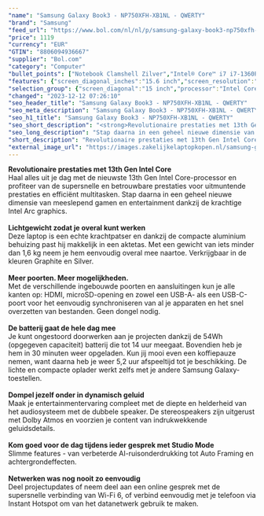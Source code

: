 ```yaml
---
"name": "Samsung Galaxy Book3 - NP750XFH-XB1NL - QWERTY"
"brand": "Samsung"
"feed_url": "https://www.bol.com/nl/nl/p/samsung-galaxy-book3-np750xfh-xb1nl-qwerty/9300000148981382"
"price": 1119
"currency": "EUR"
"GTIN": "8806094936667"
"supplier": "Bol.com"
"category": "Computer"
"bullet_points": ["Notebook Clamshell Zilver","Intel® Core™ i7 i7-1360P","39,6 cm (15.6\") Full HD 1920 x 1080 Pixels","16 GB LPDDR4x-SDRAM","512 GB SSD","Intel Arc A350M 4 GB Intel Iris Xe Graphics","Wi-Fi 6 (802.11ax) Bluetooth 5.1","54 Wh 13 uur 45 W","Windows 11 Home"]
"features": {"screen_diagonal_inches":"15.6 inch","screen_resolution":"1920 x 1080 Pixels","processor_family":"Intel® Core™ i7","memory_size":"16 GB","memory_type":"LPDDR4x-SDRAM","total_storage_space":"512 GB","graphics_card":"Intel Iris Xe Graphics","graphics_memory_size":"4 GB","operating_system":"Windows 11 Home","battery_capacity":"54 Wh","width":"356,6 mm","depth":"229,1 mm","height":"15,4 mm","weight":"1,6 kg"}
"selection_group": {"screen_diagonal":"15 inch","processor":"Intel Core i7","changed_price_past_3_days":false,"product_family":"Galaxy Book3"}
"changed": "2023-12-12 07:26:10"
"seo_header_title": "Samsung Galaxy Book3 - NP750XFH-XB1NL - QWERTY"
"seo_meta_description": "Samsung Galaxy Book3 - NP750XFH-XB1NL - QWERTY"
"seo_h1_title": "Samsung Galaxy Book3 - NP750XFH-XB1NL - QWERTY"
"seo_short_description": "<strong>Revolutionaire prestaties met 13th Gen Intel Core</strong> <br />Haal alles uit je dag met de nieuwste 13th Gen Intel Core-processor en profiteer van de supersnelle en betrouwbare prestaties voor uitmuntende prestaties en efficiënt multitasken."
"seo_long_description": "Stap daarna in een geheel nieuwe dimensie van meeslepend gamen en entertainment dankzij de krachtige Intel Arc graphics. <br /> <br /> <strong>Lichtgewicht zodat je overal kunt werken</strong> <br />Deze laptop is een echte krachtpatser en dankzij de compacte aluminium behuizing past hij makkelijk in een aktetas. Met een gewicht van iets minder dan 1,6 kg neem je hem eenvoudig overal mee naartoe. Verkrijgbaar in de kleuren Graphite en Silver. <br /> <br /> <strong>Meer poorten. Meer mogelijkheden. </strong> <br />Met de verschillende ingebouwde poorten en aansluitingen kun je alle kanten op: HDMI, microSD-opening en zowel een USB-A- als een USB-C-poort voor het eenvoudig synchroniseren van al je apparaten en het snel overzetten van bestanden. Geen dongel nodig. <br /> <br /> <strong>De batterij gaat de hele dag mee</strong> <br />Je kunt ongestoord doorwerken aan je projecten dankzij de 54Wh (opgegeven capaciteit) batterij die tot 14 uur meegaat. Bovendien heb je hem in 30 minuten weer opgeladen. Kun jij mooi even een koffiepauze nemen, want daarna heb je weer 5,2 uur afspeeltijd tot je beschikking. De lichte en compacte oplader werkt zelfs met je andere Samsung Galaxy-toestellen. <br /> <br /> <strong>Dompel jezelf onder in dynamisch geluid</strong> <br />Maak je entertainmentervaring compleet met de diepte en helderheid van het audiosysteem met de dubbele speaker. De stereospeakers zijn uitgerust met Dolby Atmos en voorzien je content van indrukwekkende geluidsdetails. <br /> <br /> <strong>Kom goed voor de dag tijdens ieder gesprek met Studio Mode</strong> <br />Slimme features - van verbeterde AI-ruisonderdrukking tot Auto Framing en achtergrondeffecten. <br /> <br /> <strong>Netwerken was nog nooit zo eenvoudig</strong> <br />Deel projectupdates of neem deel aan een online gesprek met de supersnelle verbinding van Wi-Fi 6, of verbind eenvoudig met je telefoon via Instant Hotspot om van het datanetwerk gebruik te maken. <br />"
"short_description": "Revolutionaire prestaties met 13th Gen Intel Core Haal alles uit je dag met de nieuwste 13th Gen Intel Core-processor en profiteer van de supersnelle en betrouwbare prestaties voor uitmuntende prestaties en efficiënt multitasken. Stap daarna in een geheel nieuwe dimensie van meeslepend gamen en entertainment dankzij de krachtige Intel Arc graphics. Lichtgewicht zodat je overal kunt werken Deze laptop is een echte krachtpatser en dankzij de compacte aluminium behuizing past hij makkelijk in een aktetas. Met een gewicht van iets minder dan 1,6 kg neem je hem eenvoudig overal mee naartoe. Verkrijgbaar in de kleuren Graphite en Silver. Meer poorten. Meer mogelijkheden. Met de verschillende ingebouwde poorten en aansluitingen kun je alle kanten op: HDMI, microSD-opening en zowel een USB-A- als een USB-C-poort voor het eenvoudig synchroniseren van al je apparaten en het snel overzetten van bestanden. Geen dongel nodig. De batterij gaat de hele dag mee Je kunt ongestoord doorwerken aan je projecten dankzij de 54Wh (opgegeven capaciteit) batterij die tot 14 uur meegaat. Bovendien heb je hem in 30 minuten weer opgeladen. Kun jij mooi even een koffiepauze nemen, want daarna heb je weer 5,2 uur afspeeltijd tot je beschikking. De lichte en compacte oplader werkt zelfs met je andere Samsung Galaxy-toestellen. Dompel jezelf onder in dynamisch geluid Maak je entertainmentervaring compleet met de diepte en helderheid van het audiosysteem met de dubbele speaker. De stereospeakers zijn uitgerust met Dolby Atmos en voorzien je content van indrukwekkende geluidsdetails. Kom goed voor de dag tijdens ieder gesprek met Studio Mode Slimme features - van verbeterde AI-ruisonderdrukking tot Auto Framing en achtergrondeffecten. Netwerken was nog nooit zo eenvoudig Deel projectupdates of neem deel aan een online gesprek met de supersnelle verbinding van Wi-Fi 6, of verbind eenvoudig met je telefoon via Instant Hotspot om van het datanetwerk gebruik te maken."
"external_image_url": "https://images.zakelijkelaptopkopen.nl/samsung-galaxy-book3-np750xfh-xb1nl-qwerty.webp"
---
```


<strong>Revolutionaire prestaties met 13th Gen Intel Core</strong> <br />Haal alles uit je dag met de nieuwste 13th Gen Intel Core-processor en profiteer van de supersnelle en betrouwbare prestaties voor uitmuntende prestaties en efficiënt multitasken. Stap daarna in een geheel nieuwe dimensie van meeslepend gamen en entertainment dankzij de krachtige Intel Arc graphics. <br /> <br /> <strong>Lichtgewicht zodat je overal kunt werken</strong> <br />Deze laptop is een echte krachtpatser en dankzij de compacte aluminium behuizing past hij makkelijk in een aktetas. Met een gewicht van iets minder dan 1,6 kg neem je hem eenvoudig overal mee naartoe. Verkrijgbaar in de kleuren Graphite en Silver. <br /> <br /> <strong>Meer poorten. Meer mogelijkheden.</strong> <br />Met de verschillende ingebouwde poorten en aansluitingen kun je alle kanten op: HDMI, microSD-opening en zowel een USB-A- als een USB-C-poort voor het eenvoudig synchroniseren van al je apparaten en het snel overzetten van bestanden. Geen dongel nodig. <br /> <br /> <strong>De batterij gaat de hele dag mee</strong> <br />Je kunt ongestoord doorwerken aan je projecten dankzij de 54Wh (opgegeven capaciteit) batterij die tot 14 uur meegaat. Bovendien heb je hem in 30 minuten weer opgeladen. Kun jij mooi even een koffiepauze nemen, want daarna heb je weer 5,2 uur afspeeltijd tot je beschikking. De lichte en compacte oplader werkt zelfs met je andere Samsung Galaxy-toestellen. <br /> <br /> <strong>Dompel jezelf onder in dynamisch geluid</strong> <br />Maak je entertainmentervaring compleet met de diepte en helderheid van het audiosysteem met de dubbele speaker. De stereospeakers zijn uitgerust met Dolby Atmos en voorzien je content van indrukwekkende geluidsdetails. <br /> <br /> <strong>Kom goed voor de dag tijdens ieder gesprek met Studio Mode</strong> <br />Slimme features - van verbeterde AI-ruisonderdrukking tot Auto Framing en achtergrondeffecten. <br /> <br /> <strong>Netwerken was nog nooit zo eenvoudig</strong> <br />Deel projectupdates of neem deel aan een online gesprek met de supersnelle verbinding van Wi-Fi 6, of verbind eenvoudig met je telefoon via Instant Hotspot om van het datanetwerk gebruik te maken. <br />